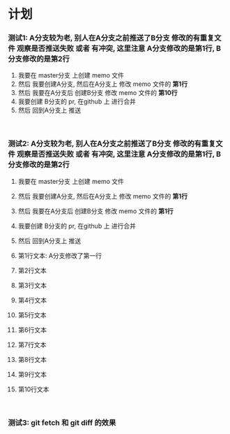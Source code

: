 # 计划

### 测试1: A分支较为老, 别人在A分支之前推送了B分支 修改的有重复文件 观察是否推送失败 或者 有冲突, 这里注意 A分支修改的是第1行, B分支修改的是第2行

1. 我要在 master分支 上创建 memo 文件
2. 然后 我要创建A分支, 然后在A分支上 修改 memo 文件的 **第1行**
3. 然后 我要在A分支后 创建B分支 修改 memo 文件的 **第10行**
4. 我要创建 B分支的 pr, 在github 上 进行合并
5. 然后 回到A分支上 推送

<br>

### 测试2: A分支较为老, 别人在A分支之前推送了B分支 修改的有重复文件 观察是否推送失败 或者 有冲突, 这里注意 A分支修改的是第1行, B分支修改的是第2行
1. 我要在 master分支 上创建 memo 文件
2. 然后 我要创建A分支, 然后在A分支上 修改 memo 文件的 **第1行**
3. 然后 我要在A分支后 创建B分支 修改 memo 文件的 **第1行**
4. 我要创建 B分支的 pr, 在github 上 进行合并
5. 然后 回到A分支上 推送

1. 第1行文本: A分支修改了第一行
2. 第2行文本
3. 第3行文本
4. 第4行文本
5. 第5行文本
6. 第6行文本
7. 第7行文本
8. 第8行文本
9. 第9行文本
10. 第10行文本

<br>

### 测试3: git fetch 和 git diff 的效果
